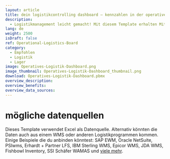 ```yaml
---
layout: article
title: dein logistikcontrolling dashboard – kennzahlen in der operativen lagerlogistik jederzeit im blick behalten
description: 
  - Logistikmanagement leicht gemacht! Mit diesem Template erhalten Mitarbeiter eine schnelle Übersicht über den aktuellen Stand einzelner Aufträge in der Warenausgangszone. Lagerkennzahlen wie der aktuelle Status für das Manuelle, Kleinteile- und Hochregallager werden leicht verständlich und übersichtlich angezeigt. Auch ausstehende Posten des einzelnen Auftrages werden aufgelistet. Zusätzlich können noch ausstehende und bereits behobene Fehler angezeigt werden um so Prozesse ganz leicht zu optimieren und langfristig Logistikkosten zu senken. Jetzt herunterladen!
lang: de
weight: 2500
isDraft: false
ref: Operational-Logistics-Board
category:
  - Empfohlen
  - Logistik
  - Lager
image: Operatives-Logistik-Dashboard.png
image_thumbnail: Operatives-Logistik-Dashboard_thumbnail.png
download: Operatives-Logistik-Dashboard.pbmx
overview_description:
overview_benefits:
overview_data_sources:
---
```

# mögliche datenquellen
Dieses Template verwendet Excel als Datenquelle. Alternativ könnten die Daten auch aus einem WMS oder anderen Logistikprogrammen kommen. Einige Beispiele die du anbinden könntest: SAP EWM, Oracle NetSuite, PSIwms, Erhardt + Partner LFS, IBM Sterling WMS, Epicor WMS, JDA WMS, Fishbowl Inventory, SSI Schäfer WAMAS und [viele mehr](https://peakboard.com/schnittstellen/).
